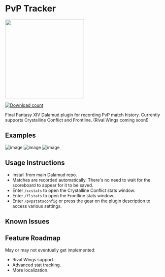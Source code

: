 # PvP Tracker
<img src="https://raw.githubusercontent.com/wrath16/PvpStats/master/images/icon.png" width="256" height="256">

[![Download count](https://img.shields.io/endpoint?url=https://qzysathwfhebdai6xgauhz4q7m0mzmrf.lambda-url.us-east-1.on.aws/PvpStats)](https://github.com/wrath16/PvpStats)

Final Fantasy XIV Dalamud plugin for recording PvP match history. Currently supports Crystalline Conflict and Frontline. (Rival Wings coming soon!)

## Examples
![image](https://raw.githubusercontent.com/wrath16/PvpStats/master/images/example1.PNG)
![image](https://raw.githubusercontent.com/wrath16/PvpStats/master/images/example2.PNG)
![image](https://raw.githubusercontent.com/wrath16/PvpStats/master/images/example3.PNG)

## Usage Instructions
* Install from main Dalamud repo.
* Matches are recorded automatically. There's no need to wait for the scoreboard to appear for it to be saved.
* Enter `/ccstats` to open the Crystalline Conflict stats window.
*  Enter `/flstats` to open the Frontline stats window.
* Enter `/pvpstatsconfig` or press the gear on the plugin description to access various settings.

## Known Issues

## Feature Roadmap
May or may not eventually get implemented:
* Rival Wings support.
* Advanced stat tracking.
* More localization.
